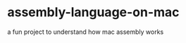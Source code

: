 assembly-language-on-mac
========================

a fun project to understand how mac assembly works
